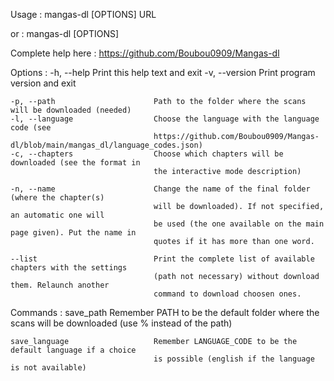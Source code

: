Usage : 
    mangas-dl [OPTIONS] URL

or :
    mangas-dl <command> [OPTIONS]

Complete help here : https://github.com/Boubou0909/Mangas-dl

Options :
    -h, --help                      Print this help text and exit
    -v, --version                   Print program version and exit

    -p, --path                      Path to the folder where the scans will be downloaded (needed)
    -l, --language                  Choose the language with the language code (see 
                                    https://github.com/Boubou0909/Mangas-dl/blob/main/mangas_dl/language_codes.json)
    -c, --chapters                  Choose which chapters will be downloaded (see the format in
                                    the interactive mode description)

    -n, --name                      Change the name of the final folder (where the chapter(s) 
                                    will be downloaded). If not specified, an automatic one will
                                    be used (the one available on the main page given). Put the name in 
                                    quotes if it has more than one word.

    --list                          Print the complete list of available chapters with the settings
                                    (path not necessary) without download them. Relaunch another 
                                    command to download choosen ones.

Commands :
    save_path                       Remember PATH to be the default folder where the scans 
                                    will be downloaded (use % instead of the path)

    save_language                   Remember LANGUAGE_CODE to be the default language if a choice
                                    is possible (english if the language is not available)